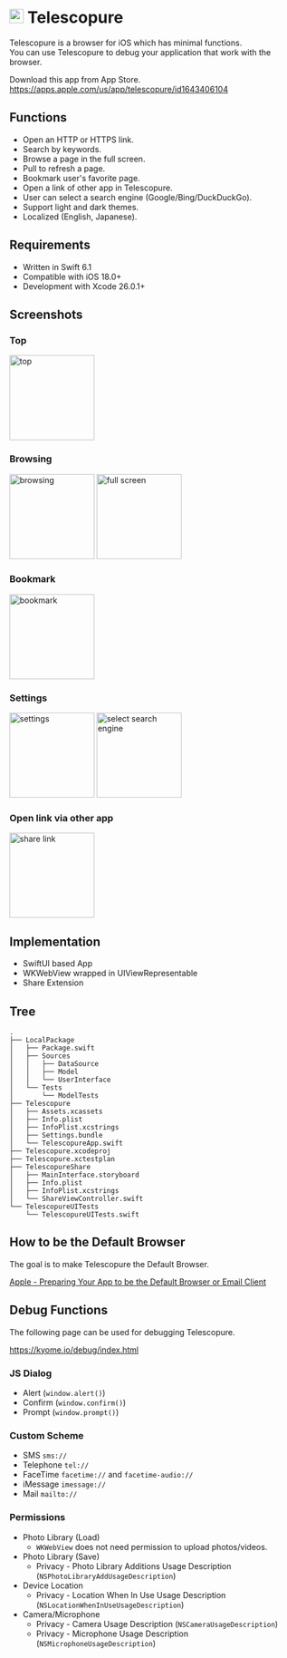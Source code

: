 # <img src="Resources/rounded-icon.png" alt="logo" width="25px" height="25px" /> Telescopure

Telescopure is a browser for iOS which has minimal functions.<br>
You can use Telescopure to debug your application that work with the browser.

Download this app from App Store.<br>
https://apps.apple.com/us/app/telescopure/id1643406104

## Functions

- Open an HTTP or HTTPS link.
- Search by keywords.
- Browse a page in the full screen.
- Pull to refresh a page.
- Bookmark user's favorite page.
- Open a link of other app in Telescopure.
- User can select a search engine (Google/Bing/DuckDuckGo).
- Support light and dark themes.
- Localized (English, Japanese).

## Requirements

- Written in Swift 6.1
- Compatible with iOS 18.0+
- Development with Xcode 26.0.1+

## Screenshots

### Top

<div>
  <img src="Resources/1-top.png" alt="top" width="150px" />
</div>
    
### Browsing

<div>
  <img src="Resources/2-browsing.png" alt="browsing" width="150px" />
  <img src="Resources/3-full-screen.png" alt="full screen" width="150px" />
</div>
    
### Bookmark

<div>
  <img src="Resources/4-bookmark.png" alt="bookmark" width="150px" />
</div>

### Settings

<div>
  <img src="Resources/5-settings.png" alt="settings" width="150px" />
  <img src="Resources/6-search-engine.png" alt="select search engine" width="150px" />
</div>

### Open link via other app

<div>
  <img src="Resources/7-share-link.png" alt="share link" width="150px" />
</div>
    
## Implementation

- SwiftUI based App
- WKWebView wrapped in UIViewRepresentable
- Share Extension

## Tree

```plain
.
├── LocalPackage
│   ├── Package.swift
│   ├── Sources
│   │   ├── DataSource
│   │   ├── Model
│   │   └── UserInterface
│   └── Tests
│       └── ModelTests
├── Telescopure
│   ├── Assets.xcassets
│   ├── Info.plist
│   ├── InfoPlist.xcstrings
│   ├── Settings.bundle
│   └── TelescopureApp.swift
├── Telescopure.xcodeproj
├── Telescopure.xctestplan
├── TelescopureShare
│   ├── MainInterface.storyboard
│   ├── Info.plist
│   ├── InfoPlist.xcstrings
│   └── ShareViewController.swift
└── TelescopureUITests
    └── TelescopureUITests.swift
```

## How to be the Default Browser

The goal is to make Telescopure the Default Browser.

[Apple - Preparing Your App to be the Default Browser or Email Client](https://developer.apple.com/documentation/xcode/preparing-your-app-to-be-the-default-browser-or-email-client)

## Debug Functions

The following page can be used for debugging Telescopure.

https://kyome.io/debug/index.html

### JS Dialog

- Alert (`window.alert()`)
- Confirm (`window.confirm()`)
- Prompt (`window.prompt()`)

### Custom Scheme

- SMS `sms://`
- Telephone `tel://`
- FaceTime `facetime://` and `facetime-audio://`
- iMessage `imessage://`
- Mail `mailto://`

### Permissions

- Photo Library (Load)
  - `WKWebView` does not need permission to upload photos/videos.
- Photo Library (Save)
  - Privacy - Photo Library Additions Usage Description (`NSPhotoLibraryAddUsageDescription`)
- Device Location
  - Privacy - Location When In Use Usage Description (`NSLocationWhenInUseUsageDescription`)
- Camera/Microphone
  - Privacy - Camera Usage Description (`NSCameraUsageDescription`)
  - Privacy - Microphone Usage Description (`NSMicrophoneUsageDescription`)
